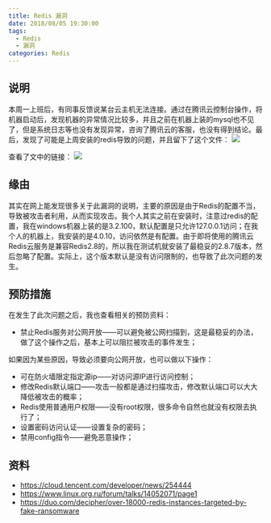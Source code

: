 ```yaml
---
title: Redis 漏洞
date: 2018/08/05 19:30:00
tags:
  - Redis
  - 漏洞
categories: Redis
---
```


## 说明
本周一上班后，有同事反馈说某台云主机无法连接。通过在腾讯云控制台操作，将机器启动后，发现机器的异常情况比较多，并且之前在机器上装的mysql也不见了，但是系统日志等也没有发现异常，咨询了腾讯云的客服，也没有得到结论。最后，发现了可能是上周安装的redis导致的问题，并且留下了这个文件：
![](https://img.ryoma.top/Redis/redis_bug_file.jpg)
<!-- more -->

查看了文中的链接：
![](https://img.ryoma.top/Redis/redis_btc.png)

## 缘由
其实在网上能发现很多关于此漏洞的说明，主要的原因是由于Redis的配置不当，导致被攻击者利用，从而实现攻击。我个人其实之前在安装时，注意过redis的配置，我在windows机器上装的是3.2.100，默认配置是只允许127.0.0.1访问；在我个人的机器上，我安装的是4.0.10，访问依然是有配置。由于即将使用的腾讯云Redis云服务是兼容Redis2.8的，所以我在测试机就安装了最稳妥的2.8.7版本，然后忽略了配置。实际上，这个版本默认是没有访问限制的，也导致了此次问题的发生。

## 预防措施
在发生了此次问题之后，我也查看相关的预防资料：

- 禁止Redis服务对公网开放——可以避免被公网扫描到，这是最稳妥的办法，做了这个操作之后，基本上可以阻拦被攻击的事件发生；

如果因为某些原因，导致必须要向公网开放，也可以做以下操作：
- 可在防火墙限定指定源ip——对访问源IP进行访问控制；
- 修改Redis默认端口——攻击一般都是通过扫描攻击，修改默认端口可以大大降低被攻击的概率；
- Redis使用普通用户权限——没有root权限，很多命令自然也就没有权限去执行了；
- 设置密码访问认证——设置复杂的密码；
- 禁用config指令——避免恶意操作；

## 资料
- https://cloud.tencent.com/developer/news/254444
- https://www.linux.org.ru/forum/talks/14052071/page1
- https://duo.com/decipher/over-18000-redis-instances-targeted-by-fake-ransomware